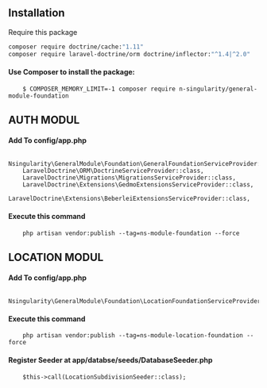 ## Installation
Require this package
```bash
composer require doctrine/cache:"1.11"
composer require laravel-doctrine/orm doctrine/inflector:"^1.4|^2.0"
``` 
#### Use Composer to install the package:
        $ COMPOSER_MEMORY_LIMIT=-1 composer require n-singularity/general-module-foundation

## AUTH MODUL
#### Add To config/app.php
        Nsingularity\GeneralModule\Foundation\GeneralFoundationServiceProvider::class,
        LaravelDoctrine\ORM\DoctrineServiceProvider::class,
        LaravelDoctrine\Migrations\MigrationsServiceProvider::class,
        LaravelDoctrine\Extensions\GedmoExtensionsServiceProvider::class,
        LaravelDoctrine\Extensions\BeberleiExtensionsServiceProvider::class,

#### Execute this command
        php artisan vendor:publish --tag=ns-module-foundation --force
      
## LOCATION MODUL
#### Add To config/app.php
        Nsingularity\GeneralModule\Foundation\LocationFoundationServiceProvider::class,

#### Execute this command
        php artisan vendor:publish --tag=ns-module-location-foundation --force

#### Register Seeder at app/databse/seeds/DatabaseSeeder.php
        $this->call(LocationSubdivisionSeeder::class);
